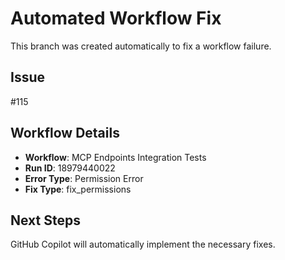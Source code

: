 # Automated Workflow Fix

This branch was created automatically to fix a workflow failure.

## Issue

#115

## Workflow Details

- **Workflow**: MCP Endpoints Integration Tests
- **Run ID**: 18979440022
- **Error Type**: Permission Error
- **Fix Type**: fix_permissions

## Next Steps

GitHub Copilot will automatically implement the necessary fixes.
